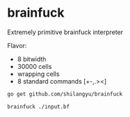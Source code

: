 # brainfuck

Extremely primitive brainfuck interpreter

Flavor:

- 8 bitwidth
- 30000 cells
- wrapping cells
- 8 standard commands [+-,.><]

```sh
go get github.com/shilangyu/brainfuck
```

```sh
brainfuck ./input.bf
```
